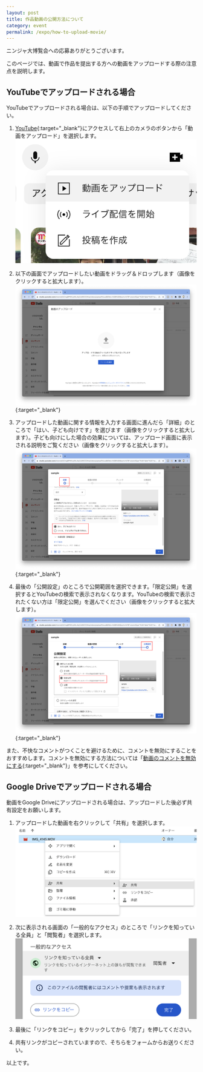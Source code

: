 ```yaml
---
layout: post
title: 作品動画の公開方法について
category: event
permalink: /expo/how-to-upload-movie/
---
```

ニンジャ大博覧会への応募ありがとうございます。

このページでは、動画で作品を提出する方への動画をアップロードする際の注意点を説明します。

## YouTubeでアップロードされる場合
YouTubeでアップロードされる場合は、以下の手順でアップロードしてください。

1. [YouTube](https://youtube.com){:target="_blank"}にアクセスして右上のカメラのボタンから「動画をアップロード」を選択します。
![](/img/common/how-to-upload-movie/youtube01.png)

2. 以下の画面でアップロードしたい動画をドラッグ＆ドロップします（画像をクリックすると拡大します）。
[![](/img/common/how-to-upload-movie/youtube02.png)](/img/common/how-to-upload-movie/youtube02.png){:target="_blank"}

3. アップロードした動画に関する情報を入力する画面に進んだら「詳細」のところで「はい、子ども向けです」を選びます（画像をクリックすると拡大します）。子ども向けにした場合の効果については、アップロード画面に表示される説明をご覧ください（画像をクリックすると拡大します）。
[![](/img/common/how-to-upload-movie/youtube03.png)](/img/common/how-to-upload-movie/youtube03.png){:target="_blank"}

4. 最後の「公開設定」のところで公開範囲を選択できます。「限定公開」を選択するとYouTubeの検索で表示されなくなります。YouTubeの検索で表示されたくない方は「限定公開」を選んでください（画像をクリックすると拡大します）。
[![](/img/common/how-to-upload-movie/youtube04.png)](/img/common/how-to-upload-movie/youtube04.png){:target="_blank"}

また、不快なコメントがつくことを避けるために、コメントを無効にすることをおすすめします。コメントを無効にする方法については「[動画のコメントを無効にする](https://www.howtonote.jp/youtube/comment/index1.html){:target="_blank"}」を参考にしてください。

## Google Driveでアップロードされる場合
動画をGoogle Driveにアップロードされる場合は、アップロードした後必ず共有設定をお願いします。

1. アップロードした動画を右クリックして「共有」を選択します。
![](/img/common/how-to-upload-movie/gd01.png)

2. 次に表示される画面の「一般的なアクセス」のところで「リンクを知っている全員」と「閲覧者」を選択します。
![](/img/common/how-to-upload-movie/gd02.png)

3. 最後に「リンクをコピー」をクリックしてから「完了」を押してください。
4. 共有リンクがコピーされていますので、そちらをフォームからお送りください。

以上です。